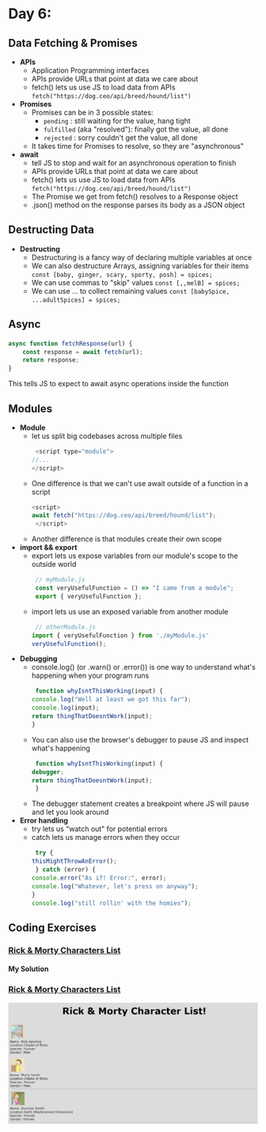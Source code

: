 
# Day 6: 
## Data Fetching & Promises
* **APIs**
  - Application Programming interfaces
  - APIs provide URLs that point at data we care about
  - fetch() lets us use JS to load data from APIs `fetch("https://dog.ceo/api/breed/hound/list")`
* **Promises**
  - Promises can be in 3 possible states:
     - `pending` : still waiting for the value, hang tight
     - `fulfilled` (aka "resolved"): finally got the value, all done
     - `rejected` : sorry couldn't get the value, all done
  - It takes time for Promises to resolve, so they are "asynchronous"
* **await**
  - tell JS to stop and wait for an asynchronous operation to finish
  - APIs provide URLs that point at data we care about
  - fetch() lets us use JS to load data from APIs `fetch("https://dog.ceo/api/breed/hound/list")`
  - The Promise we get from fetch() resolves to a Response object
  - .json() method on the response parses its body as a JSON object
## Destructing Data
* **Destructing**
  - Destructuring is a fancy way of declaring multiple variables at once
  - We can also destructure Arrays, assigning variables for their items `const [baby, ginger, scary, sporty, posh] = spices;`
  - We can use commas to "skip" values `const [,,melB] = spices;`
  - We can use ... to collect remaining values `const [babySpice, ...adultSpices] = spices;`
## Async
```javascript
async function fetchResponse(url) {
    const response = await fetch(url);
    return response;
}
```
This tells JS to expect to await async operations inside the function

## Modules
* **Module**
  - let us split big codebases across multiple files
    ```javascript
     <script type="module">
    //...
    </script>
    ```
  - One difference is that we can't use await outside of a function in a script
    ```javascript
    <script>
    await fetch("https://dog.ceo/api/breed/hound/list");
     </script>
    ```
  - Another difference is that modules create their own scope
* **import && export**
  - export lets us expose variables from our module's scope to the outside world
    ```javascript
     // myModule.js
     const veryUsefulFunction = () => "I came from a module";
     export { veryUsefulFunction };
    ```
  - import lets us use an exposed variable from another module
    ```javascript
     // otherModule.js
    import { veryUsefulFunction } from './myModule.js'
    veryUsefulFunction();
    ```
* **Debugging**
  - console.log() (or .warn() or .error()) is one way to understand what's happening when your program runs
    ```javascript
     function whyIsntThisWorking(input) {
    console.log("Well at least we got this far");
    console.log(input);
    return thingThatDoesntWork(input);
    }
    ```
  - You can also use the browser's debugger to pause JS and inspect what's happening
    ```javascript
     function whyIsntThisWorking(input) {
    debugger;
    return thingThatDoesntWork(input);
     } 
    ```
  - The debugger statement creates a breakpoint where JS will pause and let you look around
* **Error handling**
  - try lets us "watch out" for potential errors
  - catch lets us manage errors when they occur
    ```javascript
     try {
    thisMightThrowAnError();
     } catch (error) {
    console.error("As if! Error:", error); 
    console.log("Whatever, let's press on anyway");
    }
    console.log("still rollin' with the homies");
    ```
 



## Coding Exercises

### [Rick & Morty Characters List](https://github.com/orjwan-alrajaby/gsg-QA-Nablus-training-2023/blob/main/learning-sprint-1/week1%20-%20javascript-from-first-steps-to-professional/day%206/task.md)

#### My Solution
### [Rick & Morty Characters List](https://github.com/NesrinAbuMnezel/Rick-Morty-)
![image](https://github.com/NesrinAbuMnezel/img/blob/main/Capture.PNG)

